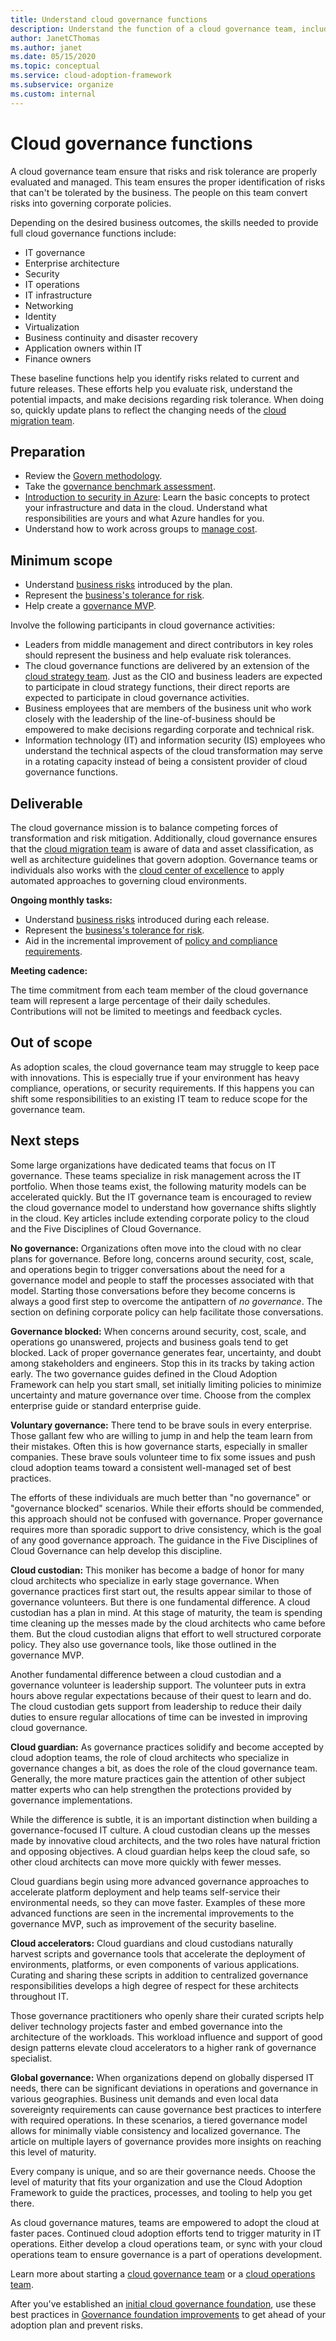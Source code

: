 ```yaml
---
title: Understand cloud governance functions
description: Understand the function of a cloud governance team, including the source, the scope, and the deliverable.
author: JanetCThomas
ms.author: janet
ms.date: 05/15/2020
ms.topic: conceptual
ms.service: cloud-adoption-framework
ms.subservice: organize
ms.custom: internal
---
```


<!-- docutune:ignore IS -->

# Cloud governance functions

A cloud governance team ensure that risks and risk tolerance are properly evaluated and managed. This team ensures the proper identification of risks that can't be tolerated by the business. The people on this team convert risks into governing corporate policies.

Depending on the desired business outcomes, the skills needed to provide full cloud governance functions include:

- IT governance
- Enterprise architecture
- Security
- IT operations
- IT infrastructure
- Networking
- Identity
- Virtualization
- Business continuity and disaster recovery
- Application owners within IT
- Finance owners

These baseline functions help you identify risks related to current and future releases. These efforts help you evaluate risk, understand the potential impacts, and make decisions regarding risk tolerance. When doing so, quickly update plans to reflect the changing needs of the [cloud migration team](./cloud-migration.md).

## Preparation

- Review the [Govern methodology](../govern/index.md).
- Take the [governance benchmark assessment](../govern/benchmark.md).
- [Introduction to security in Azure](/learn/modules/protect-against-security-threats-azure/): Learn the basic concepts to protect your infrastructure and data in the cloud. Understand what responsibilities are yours and what Azure handles for you.
- Understand how to work across groups to [manage cost](./cost-conscious-organization.md).

## Minimum scope

- Understand [business risks](../govern/policy-compliance/risk-tolerance.md) introduced by the plan.
- Represent the [business's tolerance for risk](../govern/policy-compliance/risk-tolerance.md).
- Help create a [governance MVP](../govern/guides/index.md).

Involve the following participants in cloud governance activities:

- Leaders from middle management and direct contributors in key roles should represent the business and help evaluate risk tolerances.
- The cloud governance functions are delivered by an extension of the [cloud strategy team](./cloud-strategy.md). Just as the CIO and business leaders are expected to participate in cloud strategy functions, their direct reports are expected to participate in cloud governance activities.
- Business employees that are members of the business unit who work closely with the leadership of the line-of-business should be empowered to make decisions regarding corporate and technical risk.
- Information technology (IT) and information security (IS) employees who understand the technical aspects of the cloud transformation may serve in a rotating capacity instead of being a consistent provider of cloud governance functions.

## Deliverable

The cloud governance mission is to balance competing forces of transformation and risk mitigation. Additionally, cloud governance ensures that the [cloud migration team](./cloud-migration.md) is aware of data and asset classification, as well as architecture guidelines that govern adoption. Governance teams or individuals also works with the [cloud center of excellence](./cloud-center-of-excellence.md) to apply automated approaches to governing cloud environments.

**Ongoing monthly tasks:**

- Understand [business risks](../govern/policy-compliance/risk-tolerance.md) introduced during each release.
- Represent the [business's tolerance for risk](../govern/policy-compliance/risk-tolerance.md).
- Aid in the incremental improvement of [policy and compliance requirements](../govern/policy-compliance/index.md).

**Meeting cadence:**

The time commitment from each team member of the cloud governance team will represent a large percentage of their daily schedules. Contributions will not be limited to meetings and feedback cycles.

## Out of scope

As adoption scales, the cloud governance team may struggle to keep pace with innovations. This is especially true if your environment has heavy compliance, operations, or security requirements. If this happens you can shift some responsibilities to an existing IT team to reduce scope for the governance team.

## Next steps

Some large organizations have dedicated teams that focus on IT governance. These teams specialize in risk management across the IT portfolio. When those teams exist, the following maturity models can be accelerated quickly. But the IT governance team is encouraged to review the cloud governance model to understand how governance shifts slightly in the cloud. Key articles include extending corporate policy to the cloud and the Five Disciplines of Cloud Governance.

**No governance:** Organizations often move into the cloud with no clear plans for governance. Before long, concerns around security, cost, scale, and operations begin to trigger conversations about the need for a governance model and people to staff the processes associated with that model. Starting those conversations before they become concerns is always a good first step to overcome the antipattern of *no governance*. The section on defining corporate policy can help facilitate those conversations.

**Governance blocked:** When concerns around security, cost, scale, and operations go unanswered, projects and business goals tend to get blocked. Lack of proper governance generates fear, uncertainty, and doubt among stakeholders and engineers. Stop this in its tracks by taking action early. The two governance guides defined in the Cloud Adoption Framework can help you start small, set initially limiting policies to minimize uncertainty and mature governance over time. Choose from the complex enterprise guide or standard enterprise guide.

**Voluntary governance:** There tend to be brave souls in every enterprise. Those gallant few who are willing to jump in and help the team learn from their mistakes. Often this is how governance starts, especially in smaller companies. These brave souls volunteer time to fix some issues and push cloud adoption teams toward a consistent well-managed set of best practices.

The efforts of these individuals are much better than "no governance" or "governance blocked" scenarios. While their efforts should be commended, this approach should not be confused with governance. Proper governance requires more than sporadic support to drive consistency, which is the goal of any good governance approach. The guidance in the Five Disciplines of Cloud Governance can help develop this discipline.

**Cloud custodian:** This moniker has become a badge of honor for many cloud architects who specialize in early stage governance. When governance practices first start out, the results appear similar to those of governance volunteers. But there is one fundamental difference. A cloud custodian has a plan in mind. At this stage of maturity, the team is spending time cleaning up the messes made by the cloud architects who came before them. But the cloud custodian aligns that effort to well structured corporate policy. They also use governance tools, like those outlined in the governance MVP.

Another fundamental difference between a cloud custodian and a governance volunteer is leadership support. The volunteer puts in extra hours above regular expectations because of their quest to learn and do. The cloud custodian gets support from leadership to reduce their daily duties to ensure regular allocations of time can be invested in improving cloud governance.

**Cloud guardian:** As governance practices solidify and become accepted by cloud adoption teams, the role of cloud architects who specialize in governance changes a bit, as does the role of the cloud governance team. Generally, the more mature practices gain the attention of other subject matter experts who can help strengthen the protections provided by governance implementations.

While the difference is subtle, it is an important distinction when building a governance-focused IT culture. A cloud custodian cleans up the messes made by innovative cloud architects, and the two roles have natural friction and opposing objectives. A cloud guardian helps keep the cloud safe, so other cloud architects can move more quickly with fewer messes.

Cloud guardians begin using more advanced governance approaches to accelerate platform deployment and help teams self-service their environmental needs, so they can move faster. Examples of these more advanced functions are seen in the incremental improvements to the governance MVP, such as improvement of the security baseline.

**Cloud accelerators:** Cloud guardians and cloud custodians naturally harvest scripts and governance tools that accelerate the deployment of environments, platforms, or even components of various applications. Curating and sharing these scripts in addition to centralized governance responsibilities develops a high degree of respect for these architects throughout IT.

Those governance practitioners who openly share their curated scripts help deliver technology projects faster and embed governance into the architecture of the workloads. This workload influence and support of good design patterns elevate cloud accelerators to a higher rank of governance specialist.

**Global governance:** When organizations depend on globally dispersed IT needs, there can be significant deviations in operations and governance in various geographies. Business unit demands and even local data sovereignty requirements can cause governance best practices to interfere with required operations. In these scenarios, a tiered governance model allows for minimally viable consistency and localized governance. The article on multiple layers of governance provides more insights on reaching this level of maturity.

Every company is unique, and so are their governance needs. Choose the level of maturity that fits your organization and use the Cloud Adoption Framework to guide the practices, processes, and tooling to help you get there.

As cloud governance matures, teams are empowered to adopt the cloud at faster paces. Continued cloud adoption efforts tend to trigger maturity in IT operations. Either develop a cloud operations team, or sync with your cloud operations team to ensure governance is a part of operations development.

Learn more about starting a [cloud governance team](../get-started/team/cloud-governance.md) or a [cloud operations team](../get-started/team/cloud-operations.md).

After you've established an [initial cloud governance foundation](../govern/initial-foundation.md), use these best practices in [Governance foundation improvements](../govern/foundation-improvements.md) to get ahead of your adoption plan and prevent risks.
